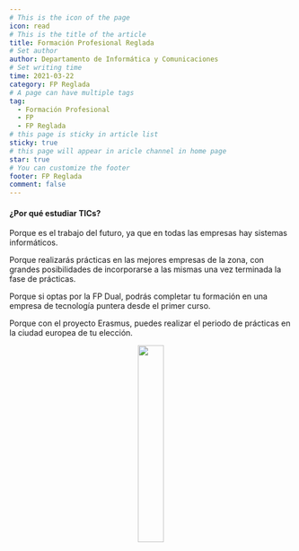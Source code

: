 ```yaml
---
# This is the icon of the page
icon: read
# This is the title of the article
title: Formación Profesional Reglada
# Set author
author: Departamento de Informática y Comunicaciones
# Set writing time
time: 2021-03-22
category: FP Reglada
# A page can have multiple tags
tag:
  - Formación Profesional
  - FP
  - FP Reglada
# this page is sticky in article list
sticky: true
# this page will appear in aricle channel in home page
star: true
# You can customize the footer
footer: FP Reglada
comment: false
---
```

#### **¿Por qué estudiar TICs?**

Porque es el trabajo del futuro, ya que en todas las empresas hay sistemas informáticos.

Porque realizarás prácticas en las mejores empresas de la zona, con grandes posibilidades de incorporarse a las mismas una vez terminada la fase de prácticas.

Porque si optas por la FP Dual, podrás completar tu formación en una empresa de tecnología puntera desde el primer curso.

Porque con el proyecto Erasmus, puedes realizar el periodo de prácticas en la ciudad europea de tu elección.

<p style="text-align:center;">
  <img src="/assets/img/logo_TITULACIONES.png" width="30%" height="30%"/>
</p>
